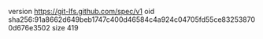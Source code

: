 version https://git-lfs.github.com/spec/v1
oid sha256:91a8662d649beb1747c400d46584c4a924c04705fd55ce832538700d676e3502
size 419
